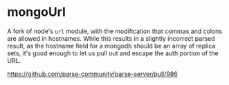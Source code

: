 # mongoUrl

A fork of node's `url` module, with the modification that commas and colons are
allowed in hostnames. While this results in a slightly incorrect parsed result,
as the hostname field for a mongodb should be an array of replica sets, it's
good enough to let us pull out and escape the auth portion of the URL.

https://github.com/parse-community/parse-server/pull/986

